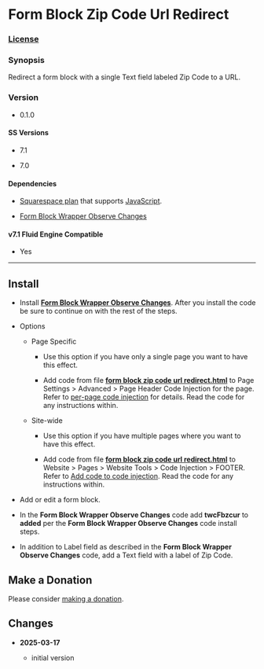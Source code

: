 # Form Block Zip Code Url Redirect

### [License][1]

### Synopsis

Redirect a form block with a single Text field labeled Zip Code to a URL.

### Version

  * 0.1.0

#### SS Versions

  * 7.1
  
  * 7.0

#### Dependencies

  * [Squarespace plan][2] that supports [JavaScript][3].
  
  * [Form Block Wrapper Observe Changes][4]

#### v7.1 Fluid Engine Compatible

  * Yes

---

## Install

* Install **[Form Block Wrapper Observe Changes][5]**. After you install the
  code be sure to continue on with the rest of the steps.
  
* Options

  * Page Specific
  
    * Use this option if you have only a single page you want to have this
      effect.
      
    * Add code from file **[form block zip code url redirect.html][6]** to Page
      Settings > Advanced > Page Header Code Injection for the page. Refer to
      [per-page code injection][7] for details. Read the code for any
      instructions within.
      
  * Site-wide
  
    * Use this option if you have multiple pages where you want to have this
      effect.
      
    * Add code from file **[form block zip code url redirect.html][6]** to
      Website > Pages > Website Tools > Code Injection > FOOTER. Refer to [Add
      code to code injection][8]. Read the code for any instructions within.
      
* Add or edit a form block.

* In the **Form Block Wrapper Observe Changes** code add **twcFbzcur** to
  **added** per the **Form Block Wrapper Observe Changes** code install steps.
  
* In addition to Label field as described in the **Form Block Wrapper Observe
  Changes** code, add a Text field with a label of Zip Code.

## Make a Donation

Please consider [making a donation][9].

## Changes

<!-- * **2024-04-27**

  * update to work with Form Block Wrapper Observe Changes v0.3.0
  * bumped version to 0.1.1
  -->
* **2025-03-17**

  * initial version

[1]: https://github.com/tomsWebConsulting/twcsl/blob/main/LICENSE.txt#L1
[2]: https://www.squarespace.com/pricing
[3]: https://en.wikipedia.org/wiki/JavaScript
[4]: https://github.com/tomsWebConsulting/twcsl/tree/main/Block/Form/Form%20Block%20Wrapper%20Observe%20Changes
[5]: https://github.com/tomsWebConsulting/twcsl/tree/main/Block/Form/Form%20Block%20Wrapper%20Observe%20Changes#form-block-wrapper-observe-changes
[6]: form%20block%20zip%20code%20url%20redirect.html#L1
[7]: https://support.squarespace.com/hc/en-us/articles/205815908-Using-code-injection#toc-per-page-code-injection
[8]: https://support.squarespace.com/hc/en-us/articles/205815908-Using-code-injection#toc-add-code-to-code-injection
[9]: https://github.com/tomsWebConsulting/twcsl#make-a-donation
